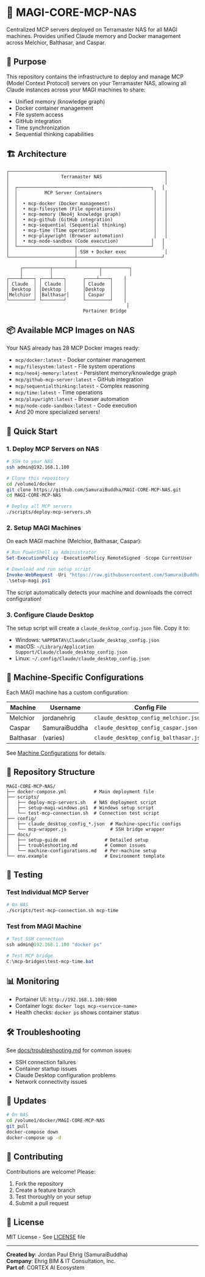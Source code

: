 # 🧠 MAGI-CORE-MCP-NAS

Centralized MCP servers deployed on Terramaster NAS for all MAGI machines. Provides unified Claude memory and Docker management across Melchior, Balthasar, and Caspar.

## 🎯 Purpose

This repository contains the infrastructure to deploy and manage MCP (Model Context Protocol) servers on your Terramaster NAS, allowing all Claude instances across your MAGI machines to share:
- Unified memory (knowledge graph)
- Docker container management
- File system access
- GitHub integration
- Time synchronization
- Sequential thinking capabilities

## 🏗️ Architecture

```
┌─────────────────────────────────────────────────────────┐
│                   Terramaster NAS                       │
│                                                         │
│  ┌─────────────────────────────────────────────────┐   │
│  │          MCP Server Containers                   │   │
│  │                                                  │   │
│  │  • mcp-docker (Docker management)                │   │
│  │  • mcp-filesystem (File operations)              │   │
│  │  • mcp-memory (Neo4j knowledge graph)            │   │
│  │  • mcp-github (GitHub integration)               │   │
│  │  • mcp-sequential (Sequential thinking)          │   │
│  │  • mcp-time (Time operations)                    │   │
│  │  • mcp-playwright (Browser automation)           │   │
│  │  • mcp-node-sandbox (Code execution)            │   │
│  └─────────────────────┬───────────────────────────┘   │
│                        │ SSH + Docker exec              │
└────────────────────────┴───────────────────────────────┘
                         │
     ┌──────────┬────────┴────────┬──────────┐
     │          │                 │          │
┌────┴────┐ ┌───┴────┐      ┌────┴────┐    │
│ Claude  │ │ Claude │      │ Claude  │    │
│ Desktop │ │Desktop │      │Desktop  │    │
│Melchior │ │Balthasar│     │ Caspar  │    │
└─────────┘ └────────┘      └─────────┘    │
                                            │
                            Portainer Bridge
```

## 📦 Available MCP Images on NAS

Your NAS already has 28 MCP Docker images ready:
- `mcp/docker:latest` - Docker container management
- `mcp/filesystem:latest` - File system operations
- `mcp/neo4j-memory:latest` - Persistent memory/knowledge graph
- `mcp/github-mcp-server:latest` - GitHub integration
- `mcp/sequentialthinking:latest` - Complex reasoning
- `mcp/time:latest` - Time operations
- `mcp/playwright:latest` - Browser automation
- `mcp/node-code-sandbox:latest` - Code execution
- And 20 more specialized servers!

## 🚀 Quick Start

### 1. Deploy MCP Servers on NAS

```bash
# SSH to your NAS
ssh admin@192.168.1.100

# Clone this repository
cd /volume1/docker
git clone https://github.com/SamuraiBuddha/MAGI-CORE-MCP-NAS.git
cd MAGI-CORE-MCP-NAS

# Deploy all MCP servers
./scripts/deploy-mcp-servers.sh
```

### 2. Setup MAGI Machines

On each MAGI machine (Melchior, Balthasar, Caspar):

```powershell
# Run PowerShell as Administrator
Set-ExecutionPolicy -ExecutionPolicy RemoteSigned -Scope CurrentUser

# Download and run setup script
Invoke-WebRequest -Uri "https://raw.githubusercontent.com/SamuraiBuddha/MAGI-CORE-MCP-NAS/main/scripts/setup-magi-windows.ps1" -OutFile "setup-magi.ps1"
.\setup-magi.ps1
```

The script automatically detects your machine and downloads the correct configuration!

### 3. Configure Claude Desktop

The setup script will create a `claude_desktop_config.json` file. Copy it to:
- Windows: `%APPDATA%\Claude\claude_desktop_config.json`
- macOS: `~/Library/Application Support/Claude/claude_desktop_config.json`
- Linux: `~/.config/Claude/claude_desktop_config.json`

## 🔧 Machine-Specific Configurations

Each MAGI machine has a custom configuration:

| Machine | Username | Config File |
|---------|----------|--------------|
| Melchior | jordanehrig | `claude_desktop_config_melchior.json` |
| Caspar | SamuraiBuddha | `claude_desktop_config_caspar.json` |
| Balthasar | (varies) | `claude_desktop_config_balthasar.json` |

See [Machine Configurations](docs/machine-configurations.md) for details.

## 📁 Repository Structure

```
MAGI-CORE-MCP-NAS/
├── docker-compose.yml          # Main deployment file
├── scripts/
│   ├── deploy-mcp-servers.sh   # NAS deployment script
│   ├── setup-magi-windows.ps1  # Windows setup script
│   └── test-mcp-connection.sh  # Connection test script
├── config/
│   ├── claude_desktop_config_*.json  # Machine-specific configs
│   └── mcp-wrapper.js                # SSH bridge wrapper
├── docs/
│   ├── setup-guide.md              # Detailed setup
│   ├── troubleshooting.md          # Common issues
│   └── machine-configurations.md   # Per-machine setup
└── env.example                     # Environment template
```

## 🧪 Testing

### Test Individual MCP Server

```bash
# On NAS
./scripts/test-mcp-connection.sh mcp-time
```

### Test from MAGI Machine

```powershell
# Test SSH connection
ssh admin@192.168.1.100 "docker ps"

# Test MCP bridge
C:\mcp-bridges\test-mcp-time.bat
```

## 📊 Monitoring

- Portainer UI: `http://192.168.1.100:9000`
- Container logs: `docker logs mcp-<service-name>`
- Health checks: `docker ps` shows container status

## 🛠️ Troubleshooting

See [docs/troubleshooting.md](docs/troubleshooting.md) for common issues:
- SSH connection failures
- Container startup issues
- Claude Desktop configuration problems
- Network connectivity issues

## 🔄 Updates

```bash
# On NAS
cd /volume1/docker/MAGI-CORE-MCP-NAS
git pull
docker-compose down
docker-compose up -d
```

## 🤝 Contributing

Contributions are welcome! Please:
1. Fork the repository
2. Create a feature branch
3. Test thoroughly on your setup
4. Submit a pull request

## 📄 License

MIT License - See [LICENSE](LICENSE) file

---

**Created by**: Jordan Paul Ehrig (SamuraiBuddha)  
**Company**: Ehrig BIM & IT Consultation, Inc.  
**Part of**: CORTEX AI Ecosystem